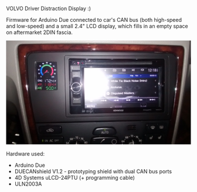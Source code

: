 VOLVO Driver Distraction Display :)

Firmware for Arduino Due connected to car's CAN bus (both high-speed and low-speed)
and a small 2.4" LCD display, which fills in an empty space on aftermarket 2DIN fascia.

![pic](/doc/IMG_20161109_241725347.jpg)

Hardware used:

- Arduino Due
- DUECANshield V1.2 - prototyping shield with dual CAN bus ports
- 4D Systems uLCD-24PTU (+ programming cable)
- ULN2003A
